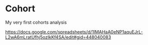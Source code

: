 # Cohort
My very first cohorts analysis 

https://docs.google.com/spreadsheets/d/1IMAHaA0eNP1aquEJrL-L2wA6mLratUfhj5ozIkKf4SA/edit#gid=448040083
